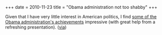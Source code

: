 +++
date = 2010-11-23
title = "Obama administration not too shabby"
+++

Given that I have very little interest in American politics, I find
[some of the Obama administration's achievements] impressive (with
great help from a refreshing presentation). ([via])

  [some of the Obama administration's achievements]: http://whatthefuckhasobamadonesofar.com/
  [via]: http://commonsenseatheism.com/?p=12294
